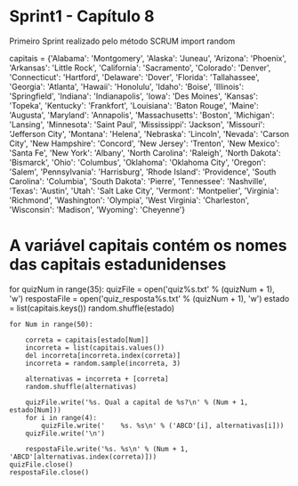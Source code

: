# Sprint1 - Capítulo 8
Primeiro Sprint realizado pelo método SCRUM
import random

capitais = {'Alabama': 'Montgomery', 'Alaska': 'Juneau', 'Arizona': 'Phoenix', 'Arkansas': 'Little Rock', 'California': 'Sacramento', 'Colorado': 'Denver', 'Connecticut': 'Hartford', 'Delaware': 'Dover', 'Florida': 'Tallahassee', 'Georgia': 'Atlanta', 'Hawaii': 'Honolulu', 'Idaho': 'Boise', 'Illinois': 'Springfield', 'Indiana': 'Indianapolis', 'Iowa': 'Des Moines', 'Kansas': 'Topeka', 'Kentucky': 'Frankfort', 'Louisiana': 'Baton Rouge', 'Maine': 'Augusta', 'Maryland': 'Annapolis', 'Massachusetts': 'Boston', 'Michigan': 'Lansing', 'Minnesota': 'Saint Paul', 'Mississippi': 'Jackson', 'Missouri': 'Jefferson City', 'Montana': 'Helena', 'Nebraska': 'Lincoln', 'Nevada': 'Carson City', 'New Hampshire': 'Concord', 'New Jersey': 'Trenton', 'New Mexico': 'Santa Fe', 'New York': 'Albany', 'North Carolina': 'Raleigh', 'North Dakota': 'Bismarck', 'Ohio': 'Columbus', 'Oklahoma': 'Oklahoma City', 'Oregon': 'Salem', 'Pennsylvania': 'Harrisburg', 'Rhode Island': 'Providence', 'South Carolina': 'Columbia', 'South Dakota': 'Pierre', 'Tennessee': 'Nashville', 'Texas': 'Austin', 'Utah': 'Salt Lake City', 'Vermont': 'Montpelier', 'Virginia': 'Richmond', 'Washington': 'Olympia', 'West Virginia': 'Charleston', 'Wisconsin': 'Madison', 'Wyoming': 'Cheyenne'}
# A variável capitais contém os nomes das capitais estadunidenses

for quizNum in range(35): 
    quizFile = open('quiz%s.txt' % (quizNum + 1), 'w')
    respostaFile = open('quiz_resposta%s.txt' % (quizNum + 1), 'w')
    estado = list(capitais.keys()) 
    random.shuffle(estado) 

    for Num in range(50):

        correta = capitais[estado[Num]]
        incorreta = list(capitais.values()) 
        del incorreta[incorreta.index(correta)] 
        incorreta = random.sample(incorreta, 3) 

        alternativas = incorreta + [correta]
        random.shuffle(alternativas) 

        quizFile.write('%s. Qual a capital de %s?\n' % (Num + 1, estado[Num]))
        for i in range(4):
            quizFile.write('    %s. %s\n' % ('ABCD'[i], alternativas[i]))
        quizFile.write('\n')

        respostaFile.write('%s. %s\n' % (Num + 1, 'ABCD'[alternativas.index(correta)]))
    quizFile.close()
    respostaFile.close()

	
